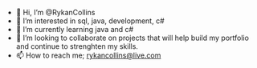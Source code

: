 - 👋 Hi, I’m @RykanCollins
- 👀 I’m interested in sql, java, development, c#
- 🌱 I’m currently learning java and c#
- 💞️ I’m looking to collaborate on projects that will help build my portfolio 
     and continue to strenghten my skills.
- 📫 How to reach me; rykancollins@live.com

<!---
RykanCollins/RykanCollins is a ✨ special ✨ repository because its `README.md` (this file) appears on your GitHub profile.
You can click the Preview link to take a look at your changes.
--->
